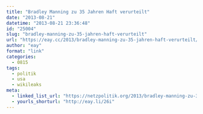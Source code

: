 ```yaml
---
title: "Bradley Manning zu 35 Jahren Haft verurteilt"
date: "2013-08-21"
datetime: "2013-08-21 23:36:48"
id: "25004"
slug: "bradley-manning-zu-35-jahren-haft-verurteilt"
url: "https://eay.cc/2013/bradley-manning-zu-35-jahren-haft-verurteilt/"
author: "eay"
format: "link"
categories:
  - 0815
tags:
  - politik
  - usa
  - wikileaks
meta:
  - linked_list_url: "https://netzpolitik.org/2013/bradley-manning-zu-35-jahren-haftstrafe-verurteilt/"
  - yourls_shorturl: "http://eay.li/26i"
---
```



